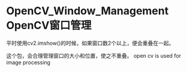# OpenCV_Window_Management OpenCV窗口管理

平时使用cv2.imshow()的时候，如果窗口数2个以上，便会重叠在一起。

这个包，会合理管理窗口的大小和位置，使之不重叠。
open cv is used for image processing
